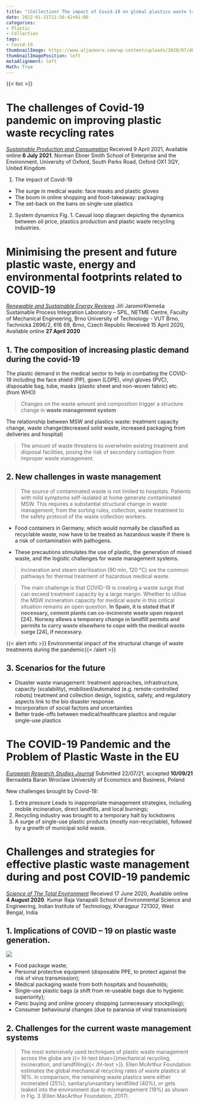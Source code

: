 ```yaml
---
title: "(Collection) The impact of Covid-19 on global plastics waste trade"
date: 2022-01-31T11:56:42+01:00
categories:
- Plastic
- Collection
tags:
- Covid-19
thumbnailImage: https://www.aljazeera.com/wp-content/uploads/2020/07/d8af2feae1fd430887cde0389b6b92e8_6.jpeg
thumbnailImagePosition: left
metaAlignment: left
Math: True
---
```

<!--more-->
{{< toc >}}
# The challenges of Covid-19 pandemic on improving plastic waste recycling rates
[*Sustainable Production and Consumption*](https://www.sciencedirect.com/science/article/pii/S2352550921002001)
Received 9 April 2021, Available online **6 July 2021**.
Norman Ebner
Smith School of Enterprise and the Environment, University of Oxford, South Parks Road, Oxford OX1 3QY, United Kingdom

1. The impact of Covid-19
* The surge in medical waste:  face masks and plastic gloves
* The boom in online shopping and food-takeaway: packaging
* The set-back on the bans on single-use plastics
2. System dynamics
Fig. 1. Casual loop diagram depicting the dynamics between oil price, plastics production and plastic waste recycling industries.

# Minimising the present and future plastic waste, energy and environmental footprints related to COVID-19
[*Renewable and Sustainable Energy Reviews*](https://www.sciencedirect.com/science/article/pii/S1364032120301763#bib29)
Jiří JaromírKlemeša
Sustainable Process Integration Laboratory – SPIL, NETME Centre, Faculty of Mechanical Engineering, Brno University of Technology - VUT Brno, Technická 2896/2, 616 69, Brno, Czech Republic
Received 15 April 2020, Available online **27 April 2020**

## 1. The composition of increasing plastic demand during the covid-19
[](https://ars.els-cdn.com/content/image/1-s2.0-S1364032120301763-gr3_lrg.jpg)
The plastic demand in the medical sector to help in combating the COVID-19 including the face shield (PP), gown (LDPE), vinyl gloves (PVC), disposable bag, tube, masks (plastic sheet and non-woven fabric) etc. (from WHO)

> Changes on the waste amount and composition trigger a structure change in **waste management system**

The relationship between MSW and plastics waste: treatment capacity change, waste change(decreased solid waste, increased packaging from deliveries and hospital)
> The amount of waste threatens to overwhelm existing treatment and disposal facilities, posing the risk of secondary contagion from improper waste management.

## 2. New challenges in waste management
> The source of contaminated waste is not limited to hospitals. Patients with mild symptoms self-isolated at home generate contaminated MSW. This requires a substantial structural change in waste management, from the sorting rules, collection, waste treatment to the safety protocol of the waste collection workers.

* Food containers in Germany, which would normally be classified as recyclable waste, now have to be treated as hazardous waste if there is a risk of contamination with pathogens.

* These precautions stimulates the use of plastic, the generation of mixed waste, and the logistic challenges for waste management systems.

>Incineration and steam sterilisation (90 min, 120 °C) are the common pathways for thermal treatment of hazardous medical waste.

> The main challenge is that COVID-19 is creating a waste surge that can exceed treatment capacity by a large margin. Whether to utilise the MSW incineration capacity for medical waste in this critical situation remains an open question. **In Spain, it is stated that if necessary, cement plants can co-incinerate waste upon request [24].** **Norway allows a temporary change in landfill permits and permits to carry waste elsewhere to cope with the medical waste surge [24], if necessary.**

{{< alert info >}} Environmental impact of the structural change of waste treatments during the pandemic{{< /alert >}}


## 3. Scenarios for the future
* Disaster waste management: treatment approaches, infrastructure, capacity (scalability), mobilised/automated (e.g. remote-controlled robots) treatment and collection design, logistics, safety, and regulatory aspects link to the bio disaster response.
* Incorporation of social factors and uncertainties
* Better trade-offs between medical/healthcare plastics and regular single-use plastics

# The COVID-19 Pandemic and the Problem of Plastic Waste in the EU
[*European Research Studies Journal*](https://wir.ue.wroc.pl/info/article/UEWR77ac0d8e27144c26a00e97d4927fa38f/Publication+%E2%80%93+The+COVID-19+Pandemic+and+the+Problem+of+Plastic+Waste++in+the+EU+%E2%80%93+Wroclaw+University+of+Economics+and+Business)
Submitted 22/07/21, accepted **10/09/21**
Bernadeta Baran
Wroclaw University of Economics and Business, Poland

New challenges brought by Covid-19:
1. Extra pressure Leads to inappropriate management strategies, including mobile incineration, direct landfills, and local burnings;
2. Recycling industry was brought to a temporary halt by lockdowns
3. A surge of single-use plastic products (mostly non-recyclable), followed by a growth of municipal solid waste.

# Challenges and strategies for effective plastic waste management during and post COVID-19 pandemic
[*Science of The Total Environment*](https://www.sciencedirect.com/science/article/pii/S0048969720350439#bb0140)
Received 17 June 2020, Available online **4 August 2020**.
Kumar Raja Vanapalli
School of Environmental Science and Engineering, Indian Institute of Technology, Kharagpur 721302, West Bengal, India
## 1. Implications of COVID – 19 on plastic waste generation.
![](https://ars.els-cdn.com/content/image/1-s2.0-S0048969720350439-gr2_lrg.jpg)
* Food package waste;
* Personal protective equipment (disposable PPE, to protect against the risk of virus transmission);
* Medical packaging waste from both hospitals and households;
* Single-use plastic bags (a shift from re-useable bags due to hygienic superiority);
* Panic buying and online grocery shopping (unnecessary stockpiling);
* Consumer behavioural changes (due to paranoia of viral transmission)
## 2. Challenges for the current waste management systems
> The most extensively used techniques of plastic waste management across the globe are {{< hl-text blue>}}mechanical recycling, incineration, and landfilling{{< /hl-text >}}.
> Ellen McArthur Foundation estimates the global mechanical recycling rates of waste plastics at 16%. In comparison, the remaining waste plastics were either incinerated (25%), sanitary/unsanitary landfilled (40%), or gets leaked into the environment due to mismanagement (19%) as shown in Fig. 3 (Ellen MacArthur Foundation, 2017).

